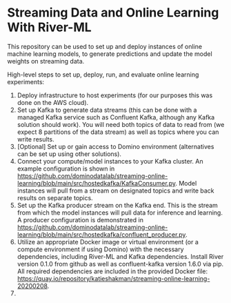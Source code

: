 # Streaming Data and Online Learning With River-ML

This repository can be used to set up and deploy instances of online machine learning models, to generate predictions and update the model weights on streaming data.  

High-level steps to set up, deploy, run, and evaluate online learning experiments: 

1. Deploy infrastructure to host experiments (for our purposes this was done on the AWS cloud).  
2. Set up Kafka to generate data streams (this can be done with a managed Kafka service such as Confluent Kafka, although any Kafka solution should work). You will need both topics of data to read from (we expect 8 partitions of the data stream) as well as topics where you can write results. 
3. [Optional] Set up or gain access to Domino environment (alternatives can be set up using other solutions).  
4. Connect your compute/model instances to your Kafka cluster.  An example configuration is shown in https://github.com/dominodatalab/streaming-online-learning/blob/main/src/hostedkafka/KafkaConsumer.py. Model instances will pull from a stream on designated topics and write back results on separate topics.
5. Set up the Kafka producer stream on the Kafka end.  This is the stream from which the model instances will pull data for inference and learning.  A producer configuration is demonstrated in https://github.com/dominodatalab/streaming-online-learning/blob/main/src/hostedkafka/confluent_producer.py. 
6. Utilize an appropriate Docker image or virtual environment (or a compute environment if using Domino) with the necessary dependencies, including River-ML and Kafka dependencies.  Install River version 0.1.0 from github as well as confluent-kafka version 1.6.0 via pip.  All required dependencies are included in the provided Docker file: https://quay.io/repository/katieshakman/streaming-online-learning-20200208.
7. 
